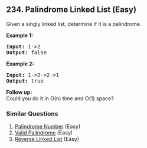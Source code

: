 ## 234. Palindrome Linked List (Easy)

<p>Given a singly linked list, determine if it is a palindrome.</p>

<p><strong>Example 1:</strong></p>

<pre>
<strong>Input:</strong> 1-&gt;2
<strong>Output:</strong> false</pre>

<p><strong>Example 2:</strong></p>

<pre>
<strong>Input:</strong> 1-&gt;2-&gt;2-&gt;1
<strong>Output:</strong> true</pre>

<p><b>Follow up:</b><br />
Could you do it in O(n) time and O(1) space?</p>


### Similar Questions
  1. [Palindrome Number](https://github.com/openset/leetcode/tree/master/solution/palindrome-number) (Easy)
  1. [Valid Palindrome](https://github.com/openset/leetcode/tree/master/solution/valid-palindrome) (Easy)
  1. [Reverse Linked List](https://github.com/openset/leetcode/tree/master/solution/reverse-linked-list) (Easy)
